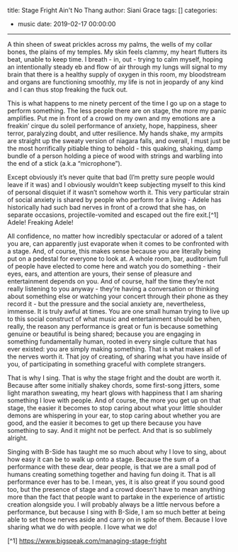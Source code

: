 title: Stage Fright Ain't No Thang
author: Siani Grace
tags: []
categories:
  - music
date: 2019-02-17 00:00:00
---
A thin sheen of sweat prickles across my palms, the wells of my collar bones, the plains of my temples. My skin feels clammy, my heart flutters its beat, unable to keep time. I breath - in, out - trying to calm myself, hoping an intentionally steady eb and flow of air through my lungs will signal to my brain that there is a healthy supply of oxygen in this room, my bloodstream and organs are functioning smoothly, my life is not in jeopardy of any kind and I can thus stop freaking the fuck out. 

This is what happens to me ninety percent of the time I go up on a stage to perform something. The less people there are on stage, the more my panic amplifies. Put me in front of a crowd on my own and my emotions are a freakin’ cirque du soleil performance of anxiety, hope, happiness, sheer terror, paralyzing doubt, and utter resilience. My hands shake, my armpits are straight up the sweaty version of niagara falls, and overall, I must just be the most horrifically pitiable thing to behold - this quaking, shaking, damp bundle of a person holding a piece of wood with strings and warbling into the end of a stick (a.k.a “microphone”).

Except obviously it’s never quite that bad (I’m pretty sure people would leave if it was) and I obviously wouldn’t keep subjecting myself to this kind of personal disquiet if it wasn’t somehow worth it. This very particular strain of social anxiety is shared by people who perform for a living - Adele has historically had such bad nerves in front of a crowd that she has, on separate occasions, projectile-vomited and escaped out the fire exit.[^1] Adele! Freaking Adele! 

All confidence, no matter how incredibly spectacular or adored of a talent you are, can apparently just evaporate when it comes to be confronted with a stage. And, of course, this makes sense because you are literally being put on a pedestal for everyone to look at. A whole room, bar, auditorium full of people have elected to come here and watch you do something - their eyes, ears, and attention are yours, their sense of pleasure and entertainment depends on you. And of course, half the time they’re not really listening to you anyway - they’re having a conversation or thinking about something else or watching your concert through their phone as they record it - but the pressure and the social anxiety are, nevertheless, immense. It is truly awful at times. You are one small human trying to live up to this social construct of what music and entertainment should be when, really, the reason any performance is great or fun is because something genuine or beautiful is being shared; because you are engaging in something fundamentally human, rooted in every single culture that has ever existed: you are simply making something. That is what makes all of the nerves worth it. That joy of creating, of sharing what you have inside of you, of participating in something graceful with complete strangers. 

That is why I sing. That is why the stage fright and the doubt are worth it. Because after some initially shakey chords, some first-song jitters, some light marathon sweating, my heart glows with happiness that I am sharing something I love with people. And of course, the more you get up on that stage, the easier it becomes to stop caring about what your little shoulder demons are whispering in your ear, to stop caring about whether you are good, and the easier it becomes to get up there because you have something to say. And it might not be perfect. And that is so sublimely alright. 

Singing with B-Side has taught me so much about why I love to sing, about how easy it can be to walk up onto a stage. Because the sum of a performance with these dear, dear people, is that we are a small pod of humans creating something together and having fun doing it. That is all   performance ever has to be. I mean, yes, it is also great if you sound good too, but the presence of stage and a crowd doesn’t have to mean anything more than the fact that people want to partake in the experience of artistic creation alongside you. I will probably always be a little nervous before a performance, but because I sing with B-Side, I am so much better at being able to set those nerves aside and carry on in spite of them. Because I love sharing what we do with people. I love what we do!

[^1] https://www.bigspeak.com/managing-stage-fright